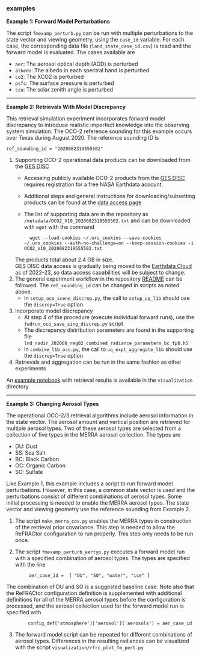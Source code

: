 ### examples

**Example 1: Forward Model Perturbations**

The script `fmexamp_perturb.py` can be run with multiple perturbations to the state vector and viewing geometry, using the `case_id` variable.
For each case, the corresponding data file (`land_state_case_id.csv`) is read and the forward model is evaluated. The cases available are 

* `aer`: The aerosol optical depth (AOD) is perturbed
* `albedo`: The albedo in each spectral band is perturbed
* `co2`: The XCO2 is perturbed
* `psfc`: The surface pressure is perturbed
* `sza`: The solar zenith angle is perturbed

*** 

**Example 2: Retrievals With Model Discrepancy**

This retrieval simulation experiment incorporates forward model discrepancy to introduce realistic imperfect knowledge into the observing system simulation. The OCO-2 reference sounding for this example occurs over Texas during August 2020. The reference sounding ID is

```
ref_sounding_id = "2020082319555502"
```

1. Supporting OCO-2 operational data products can be downloaded from the [GES DISC](https://disc.gsfc.nasa.gov/)
    - Accessing publicly available OCO-2 products from the [GES DISC](https://disc.gsfc.nasa.gov/) requires registration for a free NASA Earthdata acocunt.
    - Additional steps and general instructions for downloading/subsetting products can be found at the [data access page](https://disc.gsfc.nasa.gov/data-access)
    - The list of supporting data are in the repository as `/metadata/OCO2_V10_2020082319555502.txt` and can be downloaded with `wget` with the command

            wget --load-cookies ~/.urs_cookies --save-cookies ~/.urs_cookies --auth-no-challenge=on --keep-session-cookies -i OCO2_V10_2020082319555502.txt  
    The products total about 2.4 GB in size.  
    GES DISC data access is gradually being moved to the [Earthdata Cloud](https://disc.gsfc.nasa.gov/information/documents?title=Migrating%20to%20the%20Cloud) as of 2022-23, so data access capabilities will be subject to change.
2. The general experiment workflow in the repository [README](../README.md) can be followed. The `ref_sounding_id` can be changed in scripts as noted above.
    - In `setup_oco_scene_discrep.py`, the call to `setup_uq_l1b` should use the `discrep=True` option
3. Incorporate model discrepancy
    - At step 4 of the procedure (execute individual forward runs), use the `fwdrun_oco_save_sing_discrep.py` script
    - The discrepancy distribution parameters are found in the supporting file `lnd_nadir_202008_reg02_combined_radiance_parameters_bc_fp8.h5`
    - In `combine_l1b_oco.py`, the call to `uq_expt_aggregate_l1b` should use the `discrep=True` option
4. Retrievals and aggregation can be run in the same fashion as other experiments

An [example notebook](../visualization/refrac_discrep_summary.ipynb) with retrieval results is available in the `visualization` directory

*** 

**Example 3: Changing Aerosol Types**

The operational OCO-2/3 retrieval algorithms include aerosol information in the state vector. The aerosol amount and vertical position are retrieved for multiple aerosol types. Two of these aerosol types are selected from a collection of five types in the MERRA aerosol collection. The types are 

* DU: Dust
* SS: Sea Salt
* BC: Black Carbon
* OC: Organic Carbon
* SO: Sulfate

Like Example 1, this example includes a script to run forward model perturbations. However, in this case, a common state vector is used and the perturbations consist of different combinations of aerosol types. Some initial processing is needed to enable the MERRA aerosol types. The state vector and viewing geometry use the reference sounding from Example 2.

1. The script `make_merra_cov.py` enables the MERRA types in construction of the retrieval prior covariance. This step is needed to allow the ReFRACtor configuration to run properly. This step only needs to be run once. 
2. The script `fmexamp_perturb_aertyp.py` executes a forward model run with a specified combination of aerosol types. The types are specified with the line  

            aer_case_id =  [ "DU", "SO", "water", "ice" ]
The combination of DU and SO is a suggested baseline case. Note also that the ReFRACtor configuration definition is supplemented with additional definitions for all of the MERRA aerosol types before the configuration is processed, and the aerosol collection used for the forward model run is specified with 

            config_def['atmosphere']['aerosol']['aerosols'] = aer_case_id
3. The forward model script can be repeated for different combinations of aerosol types. Differences in the resulting radiances can be visualized with the script `visualization/rfrc_plot_fm_pert.py`

